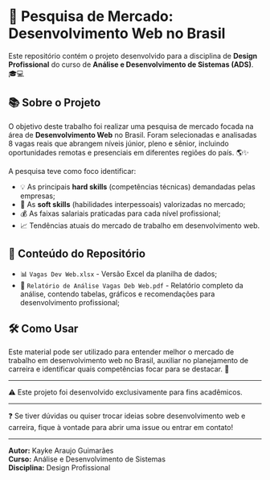 # 🚀 Pesquisa de Mercado: Desenvolvimento Web no Brasil

Este repositório contém o projeto desenvolvido para a disciplina de **Design Profissional** do curso de **Análise e Desenvolvimento de Sistemas (ADS)**. 🎓💻

## 📚 Sobre o Projeto

O objetivo deste trabalho foi realizar uma pesquisa de mercado focada na área de **Desenvolvimento Web** no Brasil. Foram selecionadas e analisadas 8 vagas reais que abrangem níveis júnior, pleno e sênior, incluindo oportunidades remotas e presenciais em diferentes regiões do país. 🌎✨

A pesquisa teve como foco identificar:

- 💡 As principais **hard skills** (competências técnicas) demandadas pelas empresas;  
- 🤝 As **soft skills** (habilidades interpessoais) valorizadas no mercado;  
- 💰 As faixas salariais praticadas para cada nível profissional;  
- 📈 Tendências atuais do mercado de trabalho em desenvolvimento web.

## 📂 Conteúdo do Repositório

- 📊 `Vagas Dev Web.xlsx` - Versão Excel da planilha de dados;  
- 📄 `Relatório de Análise Vagas Deb Web.pdf` - Relatório completo da análise, contendo tabelas, gráficos e recomendações para desenvolvimento profissional;

## 🛠️ Como Usar

Este material pode ser utilizado para entender melhor o mercado de trabalho em desenvolvimento web no Brasil, auxiliar no planejamento de carreira e identificar quais competências focar para se destacar. 🎯

---

⚠️ Este projeto foi desenvolvido exclusivamente para fins acadêmicos.

---

❓ Se tiver dúvidas ou quiser trocar ideias sobre desenvolvimento web e carreira, fique à vontade para abrir uma issue ou entrar em contato!

---

**Autor:** Kayke Araujo Guimarães  
**Curso:** Análise e Desenvolvimento de Sistemas  
**Disciplina:** Design Profissional  
